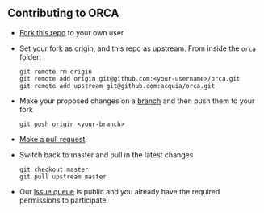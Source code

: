 ## Contributing to ORCA

- [Fork this repo](https://help.github.com/articles/fork-a-repo/) to your own user
- Set your fork as origin, and this repo as upstream. From inside the `orca` folder:

  ```
  git remote rm origin
  git remote add origin git@github.com:<your-username>/orca.git
  git remote add upstream git@github.com:acquia/orca.git
  ```

- Make your proposed changes on a [branch](https://guides.github.com/activities/hello-world/#branch) and then push them to your fork

  ```
  git push origin <your-branch>
  ```

- [Make a pull request](https://help.github.com/articles/about-pull-requests/)!
- Switch back to master and pull in the latest changes

  ```
  git checkout master
  git pull upstream master
  ```

- Our [issue queue](https://github.com/acquia/orca/issues) is public and you already have the required permissions to participate.
